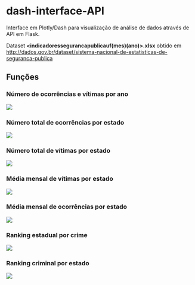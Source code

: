 # dash-interface-API

Interface em Plotly/Dash para visualização de análise de dados através de API em Flask.

Dataset **<indicadoressegurancapublicauf(mes)(ano)>.xlsx** obtido em http://dados.gov.br/dataset/sistema-nacional-de-estatisticas-de-seguranca-publica

## Funções

### Número de ocorrências e vítimas por ano
![](screenshots/part1.gif)
### Número total de ocorrências por estado
![](screenshots/part2.gif)
### Número total de vítimas por estado
![](screenshots/part3.gif)
### Média mensal de vítimas por estado
![](screenshots/part4.gif)
### Média mensal de ocorrências por estado
![](screenshots/part5.gif)
### Ranking estadual por crime
![](screenshots/part6.gif)
### Ranking criminal por estado
![](screenshots/part7.gif)
